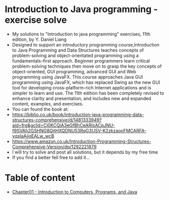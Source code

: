 # Introduction to Java programming - exercise solve
- My solutions to "Introduction to java programming" exercises, 11th edition, by Y. Daniel Liang
- Designed to support an introductory programming course,Introduction to Java Programming and Data Structures teaches concepts of problem-solving and object-orientated programming using a fundamentals-first approach. Beginner programmers learn critical problem-solving techniques then move on to grasp the key concepts of object-oriented, GUI programming, advanced GUI and Web programming using JavaFX. This course approaches Java GUI programming using JavaFX, which has replaced Swing as the new GUI tool for developing cross-platform-rich Internet applications and is simpler to learn and use. The 11th edition has been completely revised to enhance clarity and presentation, and includes new and expanded content, examples, and exercises.
- You can found the book at:
- https://biblio.co.uk/book/introduction-java-programming-data-structures-comprehensive/d/1481333949?aid=frg&gclid=Cj0KCQiA3eGfBhCeARIsACpJNU-f9SVAh2GSHNG8QjtHXQDNU53RqG3USV-K2zkzaooFMCARFA-vqsIaAjjoEALw_wcB
- https://www.amazon.co.uk/Introduction-Programming-Structures-Comprehensive-Version/dp/1292221879
- I will try to solve and post all solutions, but it depends by my free time
- If you find a better fell free to add it...

# Table of content
- <a href="https://github.com/ghiatauc/Introduction_to_Java_Programming/tree/main/Chapter01">Chapter01 - Introduction to Computers, Programs, and Java</a>
